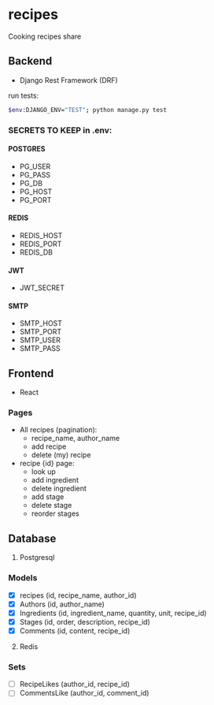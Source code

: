# recipes
Cooking recipes share

## Backend
- Django Rest Framework (DRF)

run tests:
```bash
$env:DJANGO_ENV="TEST"; python manage.py test
```

### SECRETS TO KEEP in .env:
#### POSTGRES
- PG_USER
- PG_PASS
- PG_DB
- PG_HOST
- PG_PORT
#### REDIS
- REDIS_HOST
- REDIS_PORT
- REDIS_DB
#### JWT
- JWT_SECRET
#### SMTP
- SMTP_HOST
- SMTP_PORT
- SMTP_USER
- SMTP_PASS

## Frontend
- React

### Pages
- All recipes (pagination): 
  - recipe_name, author_name
  - add recipe
  - delete (my) recipe
- recipe {id} page:
  - look up
  - add ingredient
  - delete ingredient
  - add stage
  - delete stage
  - reorder stages

## Database
1. Postgresql

### Models
- [x] recipes (id, recipe_name, author_id)
- [x] Authors (id, author_name)
- [x] Ingredients (id, ingredient_name, quantity, unit, recipe_id)
- [x] Stages (id, order, description, recipe_id)
- [x] Comments (id, content, recipe_id)

2. Redis
### Sets
- [ ] RecipeLikes (author_id, recipe_id)
- [ ] CommentsLike (author_id, comment_id)
